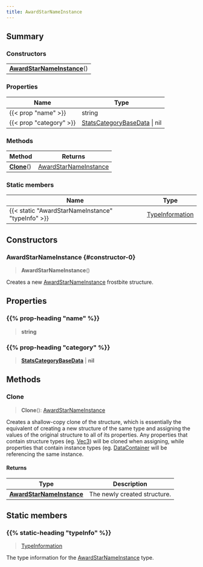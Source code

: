 ```yaml
---
title: AwardStarNameInstance
---
```



## Summary
### Constructors
| |
| ----------- |
| **[AwardStarNameInstance](#constructor-0)**() |

### Properties
| Name | Type |
| ---- | ---- |
| {{< prop "name" >}} | string |
| {{< prop "category" >}} | [StatsCategoryBaseData](/vext/ref/fb/statscategorybasedata) \| nil |

### Methods
| Method | Returns |
| ------ | ---- |
| **[Clone](#clone)**() | [AwardStarNameInstance](/vext/ref/fb/awardstarnameinstance) |

### Static members
| Name | Type |
| ---- | ---- |
| {{< static "AwardStarNameInstance" "typeInfo" >}} | [TypeInformation](/vext/ref/shared/class/typeinformation) |

## Constructors
### AwardStarNameInstance {#constructor-0}
> **AwardStarNameInstance**()

Creates a new [AwardStarNameInstance](/vext/ref/fb/awardstarnameinstance) frostbite structure.

## Properties
### {{% prop-heading "name" %}}
> **string**

### {{% prop-heading "category" %}}
> **[StatsCategoryBaseData](/vext/ref/fb/statscategorybasedata)** | **nil**

## Methods
### Clone
> **Clone**(): [AwardStarNameInstance](/vext/ref/fb/awardstarnameinstance)

Creates a shallow-copy clone of the structure, which is essentially the equivalent of creating a new structure of the same type and assigning the values of the original structure to all of its properties. Any properties that contain structure types (eg. [Vec3](/vext/ref/shared/class/vec3)) will be cloned when assigning, while properties that contain instance types (eg. [DataContainer](/vext/ref/shared/class/datacontainer) will be referencing the same instance.

#### Returns
| Type | Description |
| ---- | ----------- |
| **[AwardStarNameInstance](/vext/ref/fb/awardstarnameinstance)** | The newly created structure. |

## Static members
### {{% static-heading "typeInfo" %}}
> [TypeInformation](/vext/ref/shared/class/typeinformation)

The type information for the [AwardStarNameInstance](/vext/ref/fb/awardstarnameinstance) type.

